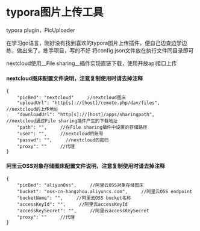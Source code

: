 # typora图片上传工具
typora plugin，PicUploader

在学习go语言，刚好没有找到喜欢的typora图片上传插件，便自己边查边学边练，做出来了。练手项目，写的不好
将config.json文件放在执行文件同目录即可

nextcloud使用__File sharing__插件实现直链下载，使用开放api接口上传

#### nextcloud图床配置文件说明，注意复制使用时请去掉注释
```
{
    "picBed": "nextcloud"     //nextcloud图床
    "uploadUrl": "http[s]://[host]/remote.php/dav/files",     //nextcloud的上传地址
    "downloadUrl": "http[s]://[host]/apps/sharingpath",     //nextcloud通过File sharing插件产生的下载地址
    "path": "",     //在File sharing插件中设置的存储路径
    "user": "",     //nextcloud的账号
    "passwd": "",     //nextcloud的密码
    "proxy": ""     //代理
}
```

#### 阿里云OSS对象存储图床配置文件说明，注意复制使用时请去掉注释
```
{
    "picBed": "aliyunOss",     //阿里云OSS对象存储图床
    "bucket": "oss-cn-hangzhou.aliyuncs.com",     //阿里云OSS endpoint
    "bucketName": "",     //阿里云OSS bucket名称
    "accessKeyId": "",     //阿里云accessKeyId
    "accessKeySecret": "",     //阿里云accessKeySecret
    "proxy": ""     //代理
}
```
